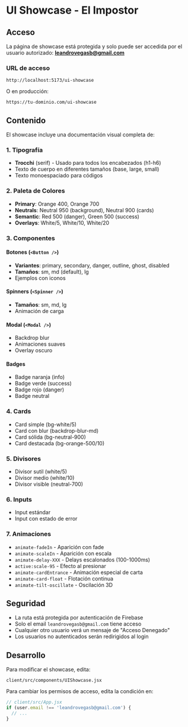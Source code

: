 # UI Showcase - El Impostor

## Acceso

La página de showcase está protegida y solo puede ser accedida por el usuario autorizado: **leandrovegasb@gmail.com**

### URL de acceso

```
http://localhost:5173/ui-showcase
```

O en producción:

```
https://tu-dominio.com/ui-showcase
```

## Contenido

El showcase incluye una documentación visual completa de:

### 1. Tipografía
- **Trocchi** (serif) - Usado para todos los encabezados (h1-h6)
- Texto de cuerpo en diferentes tamaños (base, large, small)
- Texto monoespaciado para códigos

### 2. Paleta de Colores
- **Primary**: Orange 400, Orange 700
- **Neutrals**: Neutral 950 (background), Neutral 900 (cards)
- **Semantic**: Red 500 (danger), Green 500 (success)
- **Overlays**: White/5, White/10, White/20

### 3. Componentes

#### Botones (`<Button />`)
- **Variantes**: primary, secondary, danger, outline, ghost, disabled
- **Tamaños**: sm, md (default), lg
- Ejemplos con iconos

#### Spinners (`<Spinner />`)
- **Tamaños**: sm, md, lg
- Animación de carga

#### Modal (`<Modal />`)
- Backdrop blur
- Animaciones suaves
- Overlay oscuro

#### Badges
- Badge naranja (info)
- Badge verde (success)
- Badge rojo (danger)
- Badge neutral

### 4. Cards
- Card simple (bg-white/5)
- Card con blur (backdrop-blur-md)
- Card sólida (bg-neutral-900)
- Card destacada (bg-orange-500/10)

### 5. Divisores
- Divisor sutil (white/5)
- Divisor medio (white/10)
- Divisor visible (neutral-700)

### 6. Inputs
- Input estándar
- Input con estado de error

### 7. Animaciones
- `animate-fadeIn` - Aparición con fade
- `animate-scaleIn` - Aparición con escala
- `animate-delay-XXX` - Delays escalonados (100-1000ms)
- `active:scale-95` - Efecto al presionar
- `animate-cardEntrance` - Animación especial de carta
- `animate-card-float` - Flotación continua
- `animate-tilt-oscillate` - Oscilación 3D

## Seguridad

- La ruta está protegida por autenticación de Firebase
- Solo el email `leandrovegasb@gmail.com` tiene acceso
- Cualquier otro usuario verá un mensaje de "Acceso Denegado"
- Los usuarios no autenticados serán redirigidos al login

## Desarrollo

Para modificar el showcase, edita:

```
client/src/components/UIShowcase.jsx
```

Para cambiar los permisos de acceso, edita la condición en:

```javascript
// client/src/App.jsx
if (user.email !== 'leandrovegasb@gmail.com') {
  // ...
}
```


